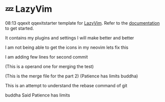 # 💤 LazyVim

08:13 qqexit
 qqexitstarter template for [LazyVim](https://github.com/LazyVim/LazyVim).
Refer to the [documentation](https://lazyvim.github.io/installation) to get started.

It contains my plugins and settings
I will make better and better 

I am not being able to get the icons in my neovim 
lets fix this


I am adding few lines for second commit

(This is a operand one for merging the test)

(This is the merge file for the part 2)
(Patience has limits buddha)


This is an attempt to understand the 
rebase command of git 

buddha Said Patience has 
limits

